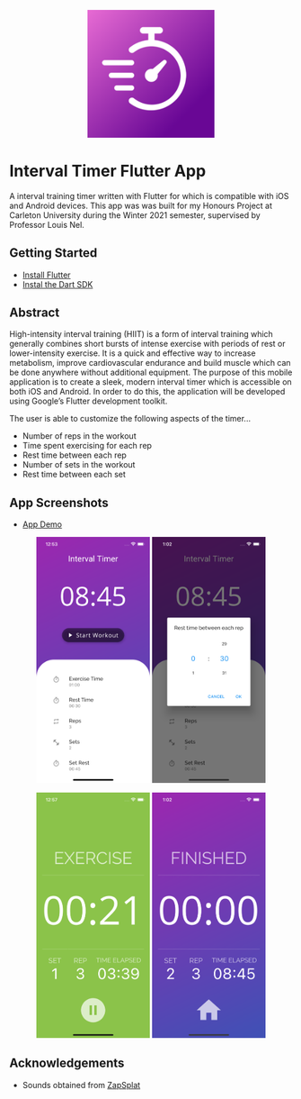 <p align="center">
  <img src="assets/images/icon.png" width=45% title="Interval Timer App Icon"
  alt="Interval Timer App Icon">
</p>

# Interval Timer Flutter App

A interval training timer written with Flutter for which is compatible with iOS and Android devices. This app was was built for my Honours Project at Carleton University during the Winter 2021 semester, supervised by Professor Louis Nel.

## Getting Started

- [Install Flutter](https://flutter.dev/docs/get-started/install)
- [Instal the Dart SDK](https://dart.dev/get-dart)

## Abstract
High-intensity interval training (HIIT) is a form of interval training which generally combines short bursts of intense exercise with periods of rest or lower-intensity exercise. It is a quick and effective way to increase metabolism, improve cardiovascular endurance and build muscle which can be done anywhere without additional equipment. The purpose of this mobile application is to create a sleek, modern interval timer which is accessible on both iOS and Android. In order to do this, the application will be developed using Google’s Flutter development toolkit.

The user is able to customize the following aspects of the timer...
- Number of reps in the workout
- Time spent exercising for each rep
- Rest time between each rep
- Number of sets in the workout
- Rest time between each set

## App Screenshots
- [App Demo](https://youtu.be/y8hMDminsJk)
<p align="center" float="left">
  <img src="assets/images/iPhone Screenshots/mainScreen.png" width=40% title="Interval Timer App Main Screen" alt="Interval Timer App Main Screen">

  <img src="assets/images/iPhone Screenshots/durationPicker.png" width=40% title="Interval Timer App Duration Picker" alt="Interval Timer App Duration Picker">
</p>

<p align="center" float="left">
  <img src="assets/images/iPhone Screenshots/workoutScreen.png" width=40% title="Interval Timer App Workout Screen" alt="Interval Timer App Workout Screen">

  <img src="assets/images/iPhone Screenshots/finishedScreen.png" width=40% title="Interval Timer App Finished Screen" alt="Interval Timer App Finished Screen">
</p>

## Acknowledgements
- Sounds obtained from [ZapSplat](https://www.zapsplat.com/)
